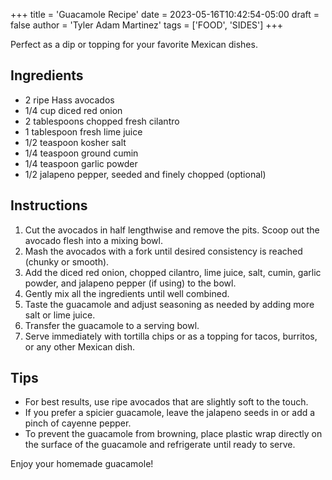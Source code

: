 +++
title = 'Guacamole Recipe'
date = 2023-05-16T10:42:54-05:00
draft = false
author = 'Tyler Adam Martinez'
tags = ['FOOD', 'SIDES']
+++

Perfect as a dip or topping for your favorite Mexican dishes.

## Ingredients

- 2 ripe Hass avocados
- 1/4 cup diced red onion
- 2 tablespoons chopped fresh cilantro
- 1 tablespoon fresh lime juice
- 1/2 teaspoon kosher salt
- 1/4 teaspoon ground cumin
- 1/4 teaspoon garlic powder
- 1/2 jalapeno pepper, seeded and finely chopped (optional)

## Instructions

1. Cut the avocados in half lengthwise and remove the pits.
 Scoop out the avocado flesh into a mixing bowl.
2. Mash the avocados with a fork until desired consistency
 is reached (chunky or smooth).
3. Add the diced red onion, chopped cilantro, lime juice, salt,
 cumin, garlic powder, and jalapeno pepper (if using) to the bowl.
4. Gently mix all the ingredients until well combined.
5. Taste the guacamole and adjust seasoning as needed by adding
 more salt or lime juice.
6. Transfer the guacamole to a serving bowl.
7. Serve immediately with tortilla chips or as a topping for
 tacos, burritos, or any other Mexican dish.

## Tips

- For best results, use ripe avocados that are slightly soft
 to the touch.
- If you prefer a spicier guacamole, leave the jalapeno seeds
 in or add a pinch of cayenne pepper.
- To prevent the guacamole from browning, place plastic wrap
 directly on the surface of the guacamole and refrigerate until ready to serve.

Enjoy your homemade guacamole!